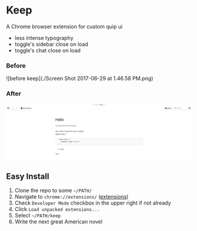 Keep
=========

A Chrome browser extension for custom quip ui

- less intense typography
- toggle's sidebar close on load
- toggle's chat close on load

### Before

![before keep](./Screen Shot 2017-06-29 at 1.46.58 PM.png)

### After

![after keep](./after-keep.png)

## Easy Install

1. Clone the repo to some `~/PATH/`
2. Navigate to `chrome://extensions/` ([extensions](chrome://extensions/))
3. Check `Developer Mode` checkbox in the upper right if not already
4. Click `Load unpacked extensions...`
5. Select `~/PATH/keep`
6. Write the next great American novel
